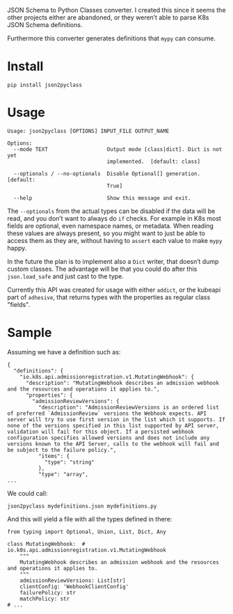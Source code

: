 JSON Schema to Python Classes converter. I created this since it seems
the other projects either are abandoned, or they weren’t able to parse
K8s JSON Schema definitions.

Furthermore this converter generates definitions that `mypy` can
consume.

Install
=======

    pip install json2pyclass

Usage
=====

    Usage: json2pyclass [OPTIONS] INPUT_FILE OUTPUT_NAME

    Options:
      --mode TEXT                   Output mode [class|dict]. Dict is not yet
                                    implemented.  [default: class]

      --optionals / --no-optionals  Disable Optional[] generation.  [default:
                                    True]

      --help                        Show this message and exit.

The `--optionals` from the actual types can be disabled if the data will
be read, and you don’t want to always do `if` checks. For example in K8s
most fields are optional, even namespace names, or metadata. When
reading these values are always present, so you might want to just be
able to access them as they are, without having to `assert` each value
to make `mypy` happy.

In the future the plan is to implement also a `Dict` writer, that
doesn’t dump custom classes. The advantage will be that you could do
after this `json.load_safe` and just cast to the type.

Currently this API was created for usage with either `addict`, or the
kubeapi part of `adhesive`, that returns types with the properties as
regular class "fields".

Sample
======

Assuming we have a definition such as:

    {
      "definitions": {
        "io.k8s.api.admissionregistration.v1.MutatingWebhook": {
          "description": "MutatingWebhook describes an admission webhook and the resources and operations it applies to.",
          "properties": {
            "admissionReviewVersions": {
              "description": "AdmissionReviewVersions is an ordered list of preferred `AdmissionReview` versions the Webhook expects. API server will try to use first version in the list which it supports. If none of the versions specified in this list supported by API server, validation will fail for this object. If a persisted webhook configuration specifies allowed versions and does not include any versions known to the API Server, calls to the webhook will fail and be subject to the failure policy.",
              "items": {
                "type": "string"
              },
              "type": "array",
    ...

We could call:

    json2pyclass mydefinitions.json mydefinitions.py

And this will yield a file with all the types defined in there:

    from typing import Optional, Union, List, Dict, Any

    class MutatingWebhook:  # io.k8s.api.admissionregistration.v1.MutatingWebhook
        """
        MutatingWebhook describes an admission webhook and the resources and operations it applies to.
        """
        admissionReviewVersions: List[str]
        clientConfig: 'WebhookClientConfig'
        failurePolicy: str
        matchPolicy: str
    # ...
